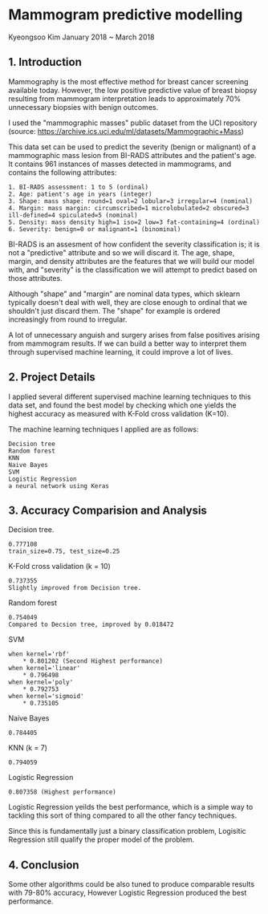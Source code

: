 # Mammogram predictive modelling

Kyeongsoo Kim January 2018 ~ March 2018
## 1. Introduction
Mammography is the most effective method for breast cancer screening 
available today. However, the low positive predictive value of breast 
biopsy resulting from mammogram interpretation leads to approximately 
70% unnecessary biopsies with benign outcomes. 




I used the "mammographic masses" public dataset from the UCI repository (source: https://archive.ics.uci.edu/ml/datasets/Mammographic+Mass)

This data set can be used to predict the severity (benign or malignant) 
of a mammographic mass lesion from BI-RADS attributes and the patient's age. It contains 961 instances of masses detected in mammograms, and contains the following attributes:
```
1. BI-RADS assessment: 1 to 5 (ordinal)
2. Age: patient's age in years (integer)
3. Shape: mass shape: round=1 oval=2 lobular=3 irregular=4 (nominal)
4. Margin: mass margin: circumscribed=1 microlobulated=2 obscured=3 ill-defined=4 spiculated=5 (nominal)
5. Density: mass density high=1 iso=2 low=3 fat-containing=4 (ordinal)
6. Severity: benign=0 or malignant=1 (binominal)
```



BI-RADS is an assesment of how confident the severity classification is; it is not a "predictive" attribute and so we will discard it. The age, shape, margin, and density attributes are the features that we will build our model with, and "severity" is the classification we will attempt to predict based on those attributes.

Although "shape" and "margin" are nominal data types, which sklearn typically doesn't deal with well, they are close enough to ordinal that we shouldn't just discard them. The "shape" for example is ordered increasingly from round to irregular.

A lot of unnecessary anguish and surgery arises from false positives arising from mammogram results. If we can build a better way to interpret them through supervised machine learning, it could improve a lot of lives.


## 2. Project Details
I applied several different supervised machine learning techniques to this data set, and found the best model by checking which one yields the highest accuracy as measured with K-Fold cross validation (K=10). 

The machine learning techniques I applied are as follows:

```
Decision tree
Random forest
KNN
Naive Bayes
SVM
Logistic Regression
a neural network using Keras
```


## 3. Accuracy Comparision and Analysis
Decision tree.

    0.777108
    train_size=0.75, test_size=0.25

K-Fold cross validation (k = 10)

    0.737355
    Slightly improved from Decision tree.
Random forest

    0.754049
    Compared to Decsion tree, improved by 0.018472 

SVM

    when kernel='rbf'
        * 0.801202 (Second Highest performance)
    when kernel='linear'
        * 0.796498
    when kernel='poly'
        * 0.792753
    when kernel='sigmoid'
        * 0.735105


Naive Bayes

    0.784405

KNN (k = 7)

    0.794059
Logistic Regression

    0.807358 (Highest performance)


Logistic Regression yeilds the best performance, which is a simple way to tackling this sort of thing compared to all the other fancy techniques.

Since this is fundamentally just a binary classification problem, Logisitic Regression still qualify the proper model of the problem. 

## 4. Conclusion 
Some other algorithms could be also tuned to produce comparable results with 79-80% accuracy, However Logistic Regression produced the best performance.

